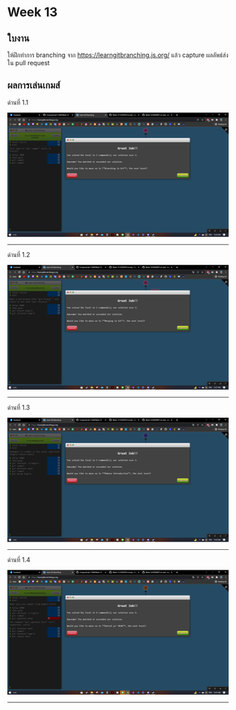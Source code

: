 # Week 13 #

## ใบงาน

ให้ฝึกทำการ branching  จาก  https://learngitbranching.js.org/ แล้ว capture ผลลัพธ์ส่งใน pull request

## ผลการเล่นเกมส์

ด่านที่ 1.1 

<img src="lv1/1.1.png">

---

ด่านที่ 1.2

<img src="lv1/1.2.PNG">

---

ด่านที่ 1.3

<img src="lv1/1.3.PNG">

---

ด่านที่ 1.4

<img src="lv1/1.4.PNG">

---

